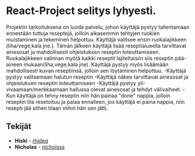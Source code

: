 # React-Project selitys lyhyesti.
Projektin tarkoituksena on luoda palvelu, johon käyttäjä pystyy tallentamaan ennestään tuttuja reseptejä, jolloin aikasemmin tehtyjen ruokien muistaminen ja tekeminen helpottuu. Käyttäjä valitsee ensin ruokalajikkeen (liha/vege,kala jne.). Tämän jälkeen käyttäjä lisää reseptialueella tarvittavat ainesosat ja mahdollisesti ohjeistuksen reseptin toteuttamiseen. Ruokalajikkeen valinnan myötä kaikki reseptit lajiteltaisiin siis reseptin pää-aineen mukaan(liha,vege,kala jne). Käyttäjä pystyy myös lisäämään mahdollisesti kuvan reseptiinsä, jolloin sen löytäminen helpottuu.
-Käyttäjä pystyy valitsemaan halutun reseptin
-Käyttäjä näkee tarvittavat ainesosat ja ohjeistuksen reseptin toteuttamiseen
-Käyttäjä pystyy yli-vivaamaan/merkkaamaan hallussa olevat ainesosat ja tehdyt välivaiheet.
-Kun käyttäjä on tehny reseptin niin hän painaa "done" nappia, jolloin reseptin tila resetoituu ja palaa ennalleen, jos käyttäjä ei paina nappia, niin resepti jää siihen tilaan mihin hän sen jätti.

## Tekijät
* **Hiski** - [rhideq](https://github.com/rhideq)
* **Nicholas** - [nicholsss](https://github.com/nicholsss)


